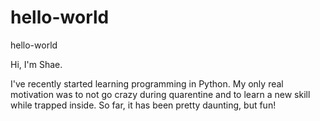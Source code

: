 # hello-world
hello-world

Hi, I'm Shae. 

I've recently started learning programming in Python. My only real motivation was to not go crazy during quarentine and to learn a new skill while trapped inside. 
So far, it has been pretty daunting, but fun! 


